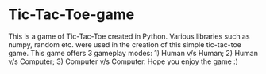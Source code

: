 # Tic-Tac-Toe-game
This is a game of Tic-Tac-Toe created in Python. Various libraries such as numpy, random etc. were used in the creation of this simple tic-tac-toe game. This game offers 3 gameplay modes: 1) Human v/s Human; 2) Human v/s Computer; 3) Computer v/s Computer. Hope you enjoy the game :)

